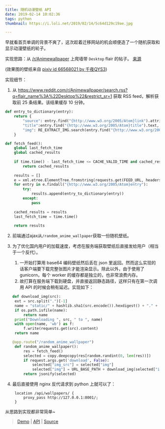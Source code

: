 ```yaml
---
title: 随机动漫壁纸 API
date: 2019-02-14 10:02:36
tags: python
thumbnail: https://i.loli.net/2019/02/14/5c64d129c19ae.jpg

---
```


早就看首页单调的背景不爽了，这次趁着迁移网站的机会顺便造了一个随机获取和显示动漫壁纸的轮子。

实现思路：从 [/r/Animewallpaper](https://www.reddit.com/r/Animewallpaper/) 上爬墙带 `Desktop` flair 的帖子。 [来源](https://www.reddit.com/r/anime/comments/5ec91v/any_api_for_anime_wallpapers/dad0kt9/)

(效果图的壁纸来自 [pixiv id 66568021 by 千夜QYS3](https://www.pixiv.net/member_illust.php?mode=medium&illust_id=66568021))

<!--more-->

实现细节：
1. 从 https://www.reddit.com/r/Animewallpaper/search.rss?q=flair_name%3A%22Desktop%22&restrict_sr=1 获取 RSS feed，解析获取前 25 条结果。该结果缓存 10 分钟。
```python
def entry_to_dictionary(entry):
    return {
        "source": entry.find("{http://www.w3.org/2005/Atom}link").attrib["href"],
        "title":entry.find("{http://www.w3.org/2005/Atom}title").text,
        "img": RE_EXTRACT_IMG.search(entry.find("{http://www.w3.org/2005/Atom}content").text).groups(0)[0] 
    }

def fetch_feed():
    global last_fetch_time
    global cached_results
    
    if time.time() - last_fetch_time <= CACHE_VALID_TIME and cached_results:
        return cached_results
    
    results = []
    e = xml.etree.ElementTree.fromstring(requests.get(FEED_URL, headers={"User-Agent":USER_AGENT}).text.strip())
    for entry in e.findall("{http://www.w3.org/2005/Atom}entry"):
        try:
            results.append(entry_to_dictionary(entry))
        except:
            pass
            
    cached_results = results
    last_fetch_time = time.time()
    
    return results
```

2. 前端通过ajax从`/random_anime_wallpaper`获取一份随机壁纸。

3. 为了优化国内用户的加载速度，考虑在服务端获取壁纸后直接发给用户（相当于一个反代）。
   1. 一开始打算用 base64 编码壁纸然后丢在 json 里返回。然而这么实现的话客户端要下载完整张图片才能渲染显示。除此以外，由于使用了 gunicorn，每个 worker 的缓存都是独立的，也非常浪费内存。
   2. 故打算在服务端下载到硬盘，并直接返回静态路径，这样只有在第一次调用 API 的时候会稍有延迟。实现如下：
   ```python
   def download_img(src):
    ext = src.split(".")[-1]
    name = "static/" + hashlib.sha1(src.encode()).hexdigest() + "." + ext
    if os.path.isfile(name):
        return name
    print("Downloading ", src, " to ", name)
    with open(name, 'wb') as f:
        f.write(requests.get(src).content)
    return name

   @app.route("/random_anime_wallpaper")
    def random_anime_wallpaper():
        res = fetch_feed()
        selected = copy.deepcopy(res[random.randint(0, len(res))])
        if request.args.get('download', False):
            selected["img_src"] = selected["img"]
            selected["img"] = URL_BASE_PATH + download_img(selected["img"])
        return jsonify(selected)
    ```
4. 最后直接使用 nginx 反代请求到 python 上就可以了：
   ```
    location /api/wallpapers/ {
        proxy_pass http://127.0.0.1:8001/;
    }
   ```

从思路到实现都非常简单~

> [Demo](https://harrynull.tech) | [API]( https://harrynull.tech/api/wallpapers/random_anime_wallpaper) | [Source]( https://gist.github.com/harrynull/0194a5c1119a9c1a3020f3a551559262)